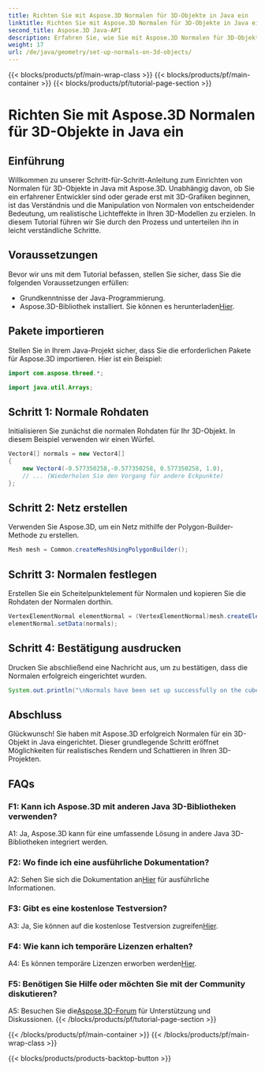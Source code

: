 ```yaml
---
title: Richten Sie mit Aspose.3D Normalen für 3D-Objekte in Java ein
linktitle: Richten Sie mit Aspose.3D Normalen für 3D-Objekte in Java ein
second_title: Aspose.3D Java-API
description: Erfahren Sie, wie Sie mit Aspose.3D Normalen für 3D-Objekte in Java einrichten. Verbessern Sie Ihre Grafiken mit diesem umfassenden Tutorial.
weight: 17
url: /de/java/geometry/set-up-normals-on-3d-objects/
---
```


{{< blocks/products/pf/main-wrap-class >}}
{{< blocks/products/pf/main-container >}}
{{< blocks/products/pf/tutorial-page-section >}}

# Richten Sie mit Aspose.3D Normalen für 3D-Objekte in Java ein

## Einführung

Willkommen zu unserer Schritt-für-Schritt-Anleitung zum Einrichten von Normalen für 3D-Objekte in Java mit Aspose.3D. Unabhängig davon, ob Sie ein erfahrener Entwickler sind oder gerade erst mit 3D-Grafiken beginnen, ist das Verständnis und die Manipulation von Normalen von entscheidender Bedeutung, um realistische Lichteffekte in Ihren 3D-Modellen zu erzielen. In diesem Tutorial führen wir Sie durch den Prozess und unterteilen ihn in leicht verständliche Schritte.

## Voraussetzungen

Bevor wir uns mit dem Tutorial befassen, stellen Sie sicher, dass Sie die folgenden Voraussetzungen erfüllen:

- Grundkenntnisse der Java-Programmierung.
-  Aspose.3D-Bibliothek installiert. Sie können es herunterladen[Hier](https://releases.aspose.com/3d/java/).

## Pakete importieren

Stellen Sie in Ihrem Java-Projekt sicher, dass Sie die erforderlichen Pakete für Aspose.3D importieren. Hier ist ein Beispiel:

```java
import com.aspose.threed.*;

import java.util.Arrays;
```

## Schritt 1: Normale Rohdaten

Initialisieren Sie zunächst die normalen Rohdaten für Ihr 3D-Objekt. In diesem Beispiel verwenden wir einen Würfel.

```java
Vector4[] normals = new Vector4[]
{
    new Vector4(-0.577350258,-0.577350258, 0.577350258, 1.0),
    // ... (Wiederholen Sie den Vorgang für andere Eckpunkte)
};

```

## Schritt 2: Netz erstellen

Verwenden Sie Aspose.3D, um ein Netz mithilfe der Polygon-Builder-Methode zu erstellen.

```java
Mesh mesh = Common.createMeshUsingPolygonBuilder();
```

## Schritt 3: Normalen festlegen

Erstellen Sie ein Scheitelpunktelement für Normalen und kopieren Sie die Rohdaten der Normalen dorthin.

```java
VertexElementNormal elementNormal = (VertexElementNormal)mesh.createElement(VertexElementType.NORMAL, MappingMode.CONTROL_POINT, ReferenceMode.DIRECT);
elementNormal.setData(normals);
```

## Schritt 4: Bestätigung ausdrucken

Drucken Sie abschließend eine Nachricht aus, um zu bestätigen, dass die Normalen erfolgreich eingerichtet wurden.

```java
System.out.println("\nNormals have been set up successfully on the cube.");
```

## Abschluss

Glückwunsch! Sie haben mit Aspose.3D erfolgreich Normalen für ein 3D-Objekt in Java eingerichtet. Dieser grundlegende Schritt eröffnet Möglichkeiten für realistisches Rendern und Schattieren in Ihren 3D-Projekten.

## FAQs

### F1: Kann ich Aspose.3D mit anderen Java 3D-Bibliotheken verwenden?

A1: Ja, Aspose.3D kann für eine umfassende Lösung in andere Java 3D-Bibliotheken integriert werden.

### F2: Wo finde ich eine ausführliche Dokumentation?

 A2: Sehen Sie sich die Dokumentation an[Hier](https://reference.aspose.com/3d/java/) für ausführliche Informationen.

### F3: Gibt es eine kostenlose Testversion?

 A3: Ja, Sie können auf die kostenlose Testversion zugreifen[Hier](https://releases.aspose.com/).

### F4: Wie kann ich temporäre Lizenzen erhalten?

 A4: Es können temporäre Lizenzen erworben werden[Hier](https://purchase.aspose.com/temporary-license/).

### F5: Benötigen Sie Hilfe oder möchten Sie mit der Community diskutieren?

 A5: Besuchen Sie die[Aspose.3D-Forum](https://forum.aspose.com/c/3d/18) für Unterstützung und Diskussionen.
{{< /blocks/products/pf/tutorial-page-section >}}

{{< /blocks/products/pf/main-container >}}
{{< /blocks/products/pf/main-wrap-class >}}

{{< blocks/products/products-backtop-button >}}
